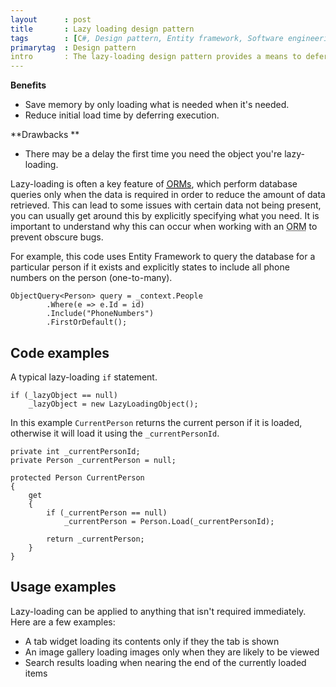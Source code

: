 ```yaml
---
layout      : post
title       : Lazy loading design pattern
tags        : [C#, Design pattern, Entity framework, Software engineering, Structural design pattern]
primarytag  : Design pattern
intro       : The lazy-loading design pattern provides a means to defer the creation of an object by loading it at the point it is needed. This has both benefits and drawbacks.
---
```


**Benefits**

- Save memory by only loading what is needed when it's needed.
- Reduce initial load time by deferring execution.

**Drawbacks **

- There may be a delay the first time you need the object you're lazy-loading.

Lazy-loading is often a key feature of <abbr title="Object-relational mappings">[ORMs][1]</abbr>, which perform database queries only when the data is required in order to reduce the amount of data retrieved. This can lead to some issues with certain data not being present, you can usually get around this by explicitly specifying what you need. It is important to understand why this can occur when working with an <abbr title="Object-relational mapping">ORM</abbr> to prevent obscure bugs.

For example, this code uses Entity Framework to query the database for a particular person if it exists and explicitly states to include all phone numbers on the person (one-to-many).

<!--prettify lang=csharp-->
    ObjectQuery<Person> query = _context.People
            .Where(e => e.Id = id)
            .Include("PhoneNumbers")
            .FirstOrDefault();



## Code examples

A typical lazy-loading `if` statement.

<!--prettify lang=csharp-->
    if (_lazyObject == null)
        _lazyObject = new LazyLoadingObject();

In this example `CurrentPerson` returns the current person if it is loaded, otherwise it will load it using the `_currentPersonId`.

<!--prettify lang=csharp-->
    private int _currentPersonId;
    private Person _currentPerson = null;

    protected Person CurrentPerson
    {
        get
        {
            if (_currentPerson == null)
                _currentPerson = Person.Load(_currentPersonId);

            return _currentPerson;
        }
    }



## Usage examples

Lazy-loading can be applied to anything that isn't required immediately. Here are a few examples:

- A tab widget loading its contents only if they the tab is shown
- An image gallery loading images only when they are likely to be viewed
- Search results loading when nearing the end of the currently loaded items



[1]: http://en.wikipedia.org/wiki/Object-relational_mapping
